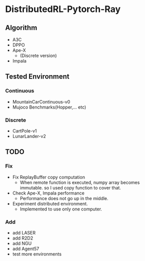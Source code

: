 # DistributedRL-Pytorch-Ray

## Algorithm
* A3C
* DPPO
* Ape-X
  * (Discrete version)
* Impala
## Tested Environment
### Continuous
* MountainCarContinuous-v0
* Mujoco Benchmarks(Hopper,... etc)
### Discrete
* CartPole-v1
* LunarLander-v2
## TODO
### Fix
* Fix ReplayBuffer copy computation
  * When remote function is executed, numpy array becomes immutable. so I used copy function to cover that.
* Check Ape-X, Impala performance 
  * Performance does not go up in the middle.
* Experiment distributed environment.
  * Implemented to use only one computer.
### Add
* add LASER
* add R2D2
* add NGU
* add Agent57
* test more environments
